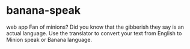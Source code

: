 # banana-speak
web app
Fan of minions?
Did you know that the gibberish they say is an actual language. Use the translator to convert your text from English to Minion speak or Banana language.
